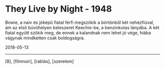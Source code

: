 # They Live by Night - 1948

Bowie, a naiv és jóképű fiatal férfi megszökik a börtönből két nehézfiúval, ám az első búvóhelyen beleszeret Keechie-be, a benzinkutas lányába. A két fiatal együtt szökik meg, de ennek a kalandnak nem lehet jó vége, hiába vágynak mindketten csak boldogságra.

2018-05-13

----

[8], [filmnoir], [rablás], [szerelem]
